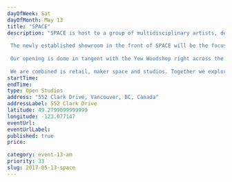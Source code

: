 ```yaml
---
dayOfWeek: Sat
dayOfMonth: May 13
title: "SPACE"
description: "SPACE is host to a group of multidisciplinary artists, designers, entrepreneurs and oddballs, all with a collective mission to activate the cultural and creative potential of communities and cities at large.  The newly established showroom in the front of SPACE will be the focus of this years Vancouver Design Week festivities, where we will be featuring the work of a number of local Vancouver Designers. We have created this showroom as a platform for designers to turn ideas into products and showcase them alongside other designers from the community. Our showroom runs on a low margin model, which allows us to sell goods at a more affordable price and puts more money back into the designers pockets so they can keep making. Our space is one that is always in transition, morphing to accommodate the variety of activities we host, so there will be plenty more to see!  Our opening is done in tangent with the Yew Woodshop right across the street where much of the work we create is manufactured. With both being shared work spaces, we want to showcase how an emerging independent workforce is working together to create shared value amongst one another.   We are combined is retail, maker space and studios. Together we explore new dimensions of creativity in the vessel known as SPACE."
startTime: 
endTime: 
type: Open Studios
address: "552 Clark Drive, Vancouver, BC, Canada"
addressLabel: 552 Clark Drive
latitude: 49.2799099999999
longitude: -123.077147
eventUrl: 
eventUrlLabel: 
published: true
price: 

category: event-13-am
priority: 33
slug: 2017-05-13-space
---
```

